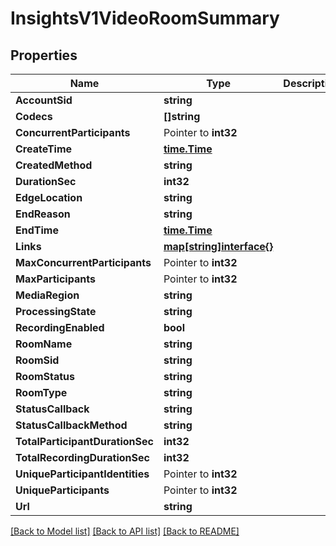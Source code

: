# InsightsV1VideoRoomSummary

## Properties

Name | Type | Description | Notes
------------ | ------------- | ------------- | -------------
**AccountSid** | **string** |  | [optional] 
**Codecs** | **[]string** |  | [optional] 
**ConcurrentParticipants** | Pointer to **int32** |  | [optional] 
**CreateTime** | [**time.Time**](time.Time.md) |  | [optional] 
**CreatedMethod** | **string** |  | [optional] 
**DurationSec** | **int32** |  | [optional] 
**EdgeLocation** | **string** |  | [optional] 
**EndReason** | **string** |  | [optional] 
**EndTime** | [**time.Time**](time.Time.md) |  | [optional] 
**Links** | [**map[string]interface{}**](.md) |  | [optional] 
**MaxConcurrentParticipants** | Pointer to **int32** |  | [optional] 
**MaxParticipants** | Pointer to **int32** |  | [optional] 
**MediaRegion** | **string** |  | [optional] 
**ProcessingState** | **string** |  | [optional] 
**RecordingEnabled** | **bool** |  | [optional] 
**RoomName** | **string** |  | [optional] 
**RoomSid** | **string** |  | [optional] 
**RoomStatus** | **string** |  | [optional] 
**RoomType** | **string** |  | [optional] 
**StatusCallback** | **string** |  | [optional] 
**StatusCallbackMethod** | **string** |  | [optional] 
**TotalParticipantDurationSec** | **int32** |  | [optional] 
**TotalRecordingDurationSec** | **int32** |  | [optional] 
**UniqueParticipantIdentities** | Pointer to **int32** |  | [optional] 
**UniqueParticipants** | Pointer to **int32** |  | [optional] 
**Url** | **string** |  | [optional] 

[[Back to Model list]](../README.md#documentation-for-models) [[Back to API list]](../README.md#documentation-for-api-endpoints) [[Back to README]](../README.md)


